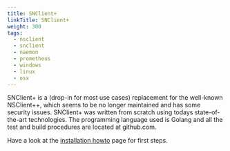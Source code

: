 ```yaml
---
title: SNClient+
linkTitle: SNClient+
weight: 300
tags:
  - nsclient
  - snclient
  - naemon
  - prometheus
  - windows
  - linux
  - osx
---
```


SNClient+ is a (drop-in for most use cases) replacement for the well-known
NSClient++, which seems to be no longer maintained and has some security
issues. SNClient+ was written from scratch using todays state-of-the-art
technologies. The programming language used is Golang and all the test and
build procedures are located at github.com.

Have a look at the [installation howto](install) page for first steps.
